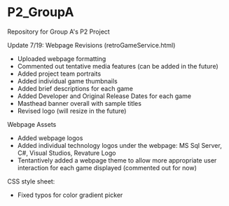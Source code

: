 # P2_GroupA
Repository for Group A's P2 Project

Update 7/19:
Webpage Revisions (retroGameService.html)
- Uploaded webpage formatting
- Commented out tentative media features (can be added in the future)
- Added project team portraits
- Added individual game thumbnails
- Added brief descriptions for each game 
- Added Developer and Original Release Dates for each game
- Masthead banner overall with sample titles
- Revised logo (will resize in the future)

Webpage Assets
- Added webpage logos
- Added individual technology logos under the webpage: MS Sql Server, C#, Visual Studios, Revature Logo
- Tentantively added a webpage theme to allow more appropriate user interaction for each game displayed (commented out for now)

CSS style sheet:
- Fixed typos for color gradient picker
